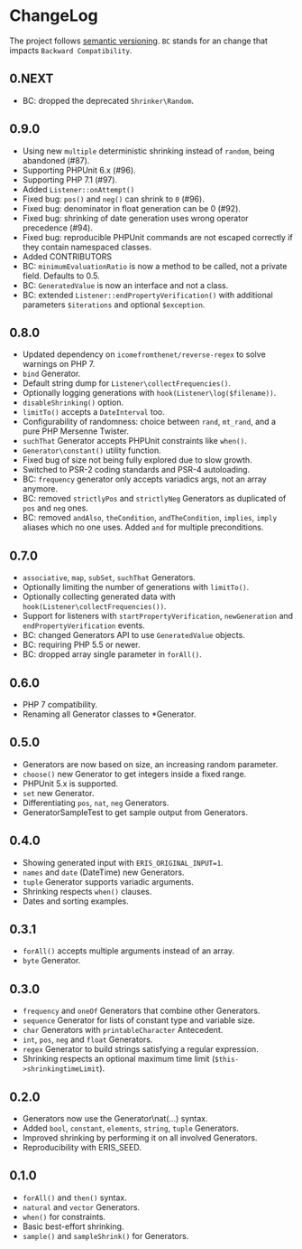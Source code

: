 # ChangeLog

The project follows [semantic versioning](http://semver.org/). `BC` stands for an change that impacts `Backward Compatibility`.

## 0.NEXT

* BC: dropped the deprecated `Shrinker\Random`.

## 0.9.0

* Using new `multiple` deterministic shrinking instead of `random`, being abandoned (#87).
* Supporting PHPUnit 6.x (#96).
* Supporting PHP 7.1 (#97).
* Added `Listener::onAttempt()`
* Fixed bug: `pos()` and `neg()` can shrink to `0` (#96).
* Fixed bug: denominator in float generation can be 0 (#92).
* Fixed bug: shrinking of date generation uses wrong operator precedence (#94).
* Fixed bug: reproducible PHPUnit commands are not escaped correctly if they contain namespaced classes.
* Added CONTRIBUTORS
* BC: `minimumEvaluationRatio` is now a method to be called, not a private field. Defaults to 0.5.
* BC: `GeneratedValue` is now an interface and not a class.
* BC: extended `Listener::endPropertyVerification()` with additional parameters `$iterations` and optional `$exception`.

## 0.8.0

* Updated dependency on `icomefromthenet/reverse-regex` to solve warnings on PHP 7.
* `bind` Generator.
* Default string dump for `Listener\collectFrequencies()`.
* Optionally logging generations with `hook(Listener\log($filename))`.
* `disableShrinking()` option.
* `limitTo()` accepts a `DateInterval` too.
* Configurability of randomness: choice between `rand`, `mt_rand`, and a pure PHP Mersenne Twister.
* `suchThat` Generator accepts PHPUnit constraints like `when()`.
* `Generator\constant()` utility function.
* Fixed bug of size not being fully explored due to slow growth.
* Switched to PSR-2 coding standards and PSR-4 autoloading.
* BC: `frequency` generator only accepts variadics args, not an array anymore.
* BC: removed `strictlyPos` and `strictlyNeg` Generators as duplicated of `pos` and `neg` ones.
* BC: removed `andAlso`, `theCondition`, `andTheCondition`, `implies`, `imply` aliases which no one uses. Added `and` for multiple preconditions.

## 0.7.0

* `associative`, `map`, `subSet`, `suchThat` Generators.
* Optionally limiting the number of generations with `limitTo()`.
* Optionally collecting generated data with `hook(Listener\collectFrequencies())`.
* Support for listeners with `startPropertyVerification`, `newGeneration` and `endPropertyVerification` events.
* BC: changed Generators API to use `GeneratedValue` objects.
* BC: requiring PHP 5.5 or newer.
* BC: dropped array single parameter in `forAll()`.

## 0.6.0

* PHP 7 compatibility.
* Renaming all Generator classes to *Generator.

## 0.5.0

* Generators are now based on size, an increasing random parameter.
* `choose()` new Generator to get integers inside a fixed range.
* PHPUnit 5.x is supported.
* `set` new Generator.
* Differentiating `pos`, `nat`, `neg` Generators.
* GeneratorSampleTest to get sample output from Generators.

## 0.4.0

* Showing generated input with `ERIS_ORIGINAL_INPUT=1`.
* `names` and `date` (DateTime) new Generators.
* `tuple` Generator supports variadic arguments.
* Shrinking respects `when()` clauses.
* Dates and sorting examples.

## 0.3.1

* `forAll()` accepts multiple arguments instead of an array.
* `byte` Generator.

## 0.3.0

* `frequency` and `oneOf` Generators that combine other Generators. 
* `sequence` Generator for lists of constant type and variable size.
* `char` Generators with `printableCharacter` Antecedent.
* `int`, `pos`, `neg` and `float` Generators.
* `regex` Generator to build strings satisfying a regular expression.
* Shrinking respects an optional maximum time limit (`$this->shrinkingtimeLimit`).

## 0.2.0

* Generators now use the Generator\nat(...) syntax.
* Added `bool`, `constant`, `elements`, `string`, `tuple` Generators.
* Improved shrinking by performing it on all involved Generators.
* Reproducibility with ERIS_SEED.

## 0.1.0

* `forAll()` and `then()` syntax.
* `natural` and `vector` Generators.
* `when()` for constraints.
* Basic best-effort shrinking.
* `sample()` and `sampleShrink()` for Generators.
